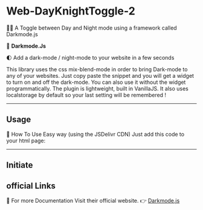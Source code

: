 # Web-DayKnightToggle-2
🌚🌞 A Toggle between Day and Night mode using a framework called Darkmode.js

👤 **Darkmode.Js**

🌓 Add a dark-mode / night-mode to your website in a few seconds

This library uses the css mix-blend-mode in order to bring Dark-mode to any of your websites. Just copy paste the snippet and you will get a widget to turn on and off the dark-mode. You can also use it without the widget programmatically. The plugin is lightweight, built in VanillaJS. It also uses localstorage by default so your last setting will be remembered !
<hr>

## Usage

🚩 How To Use
Easy way (using the JSDelivr CDN)
Just add this code to your html page:

<script src="https://cdn.jsdelivr.net/npm/darkmode-js@1.3.4/lib/darkmode-js.min.js">

</script>

<hr>

## Initiate
<script>
 
  new Darkmode().showWidget();

</script>


## official Links

🧐 For more Documentation Visit their official website.
👉 [Darkmode.js](https://darkmodejs.learn.uno/)
